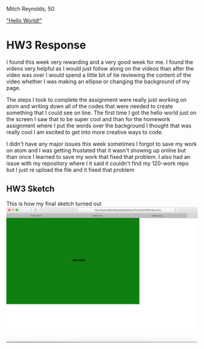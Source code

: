 Mitch Reynolds, 50

["Hello World!"](https://mitchrey26.github.io/120-work/HW3/)


# HW3 Response

I found this week very rewarding and a very good week for me. I found the videos very helpful as I would just follow along on the videos than after the video was over I would spend a little bit of tie reviewing the content of the video whether I was making an ellipse or changing the background of my page.

The steps I took to complete the assignment were really just working on atom and writing down all of the codes that were needed to create something that I could see on line. The first time I got the hello world just on the screen I saw that to be super cool and than for the homework assignment where I put the words over the background I thought that was really cool I am excited to get into more creative ways to code.

I didn't have any major issues this week sometimes I forgot to save my work on atom and I was getting frustated that it wasn't showing up online but than once I learned to save my work that fixed that problem. I also had an issue with my repository where I  it said it couldn't find my 120-work repo but I just re upload the file and it fixed that problem

## HW3 Sketch

This is how my final sketch turned out
![this is my final hw3 sketch](images/HW3_image.png)
